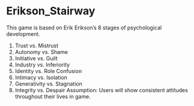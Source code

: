 # Erikson_Stairway
This game is based on Erik Erikson’s 8 stages of psychological development.
 1) Trust vs. Mistrust 
 2) Autonomy vs. Shame 
 3) Initiative vs. Guilt
 4) Industry vs. Inferiority
 5) Identity vs. Role Confusion
 6) Intimacy vs. Isolation 
 7) Generativity vs. Stagnation
 8) Integrity vs. Despair
Assumption: Users will show consistent attitudes throughout their lives in game.

